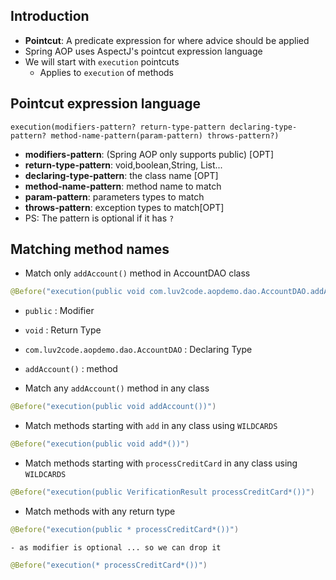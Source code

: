 ## Introduction
- **Pointcut**: A predicate expression for where advice should be applied 
- Spring AOP uses AspectJ's pointcut expression language
- We will start with `execution` pointcuts 
    - Applies to `execution` of methods 

## Pointcut expression language
```
execution(modifiers-pattern? return-type-pattern declaring-type-pattern? method-name-pattern(param-pattern) throws-pattern?)
```
- **modifiers-pattern**: (Spring AOP only supports public) [OPT]
- **return-type-pattern**: void,boolean,String, List<Customer>...
- **declaring-type-pattern**: the class name [OPT]
- **method-name-pattern**: method name to match 
- **param-pattern**: parameters types to match
- **throws-pattern**: exception types to match[OPT]
- PS: The pattern is optional if it has `?` 

## Matching method names 
- Match only `addAccount()` method in AccountDAO class
```Java
@Before("execution(public void com.luv2code.aopdemo.dao.AccountDAO.addAccount())")
```
- `public` : Modifier
- `void` : Return Type
- `com.luv2code.aopdemo.dao.AccountDAO` : Declaring Type 
- `addAccount()` : method

- Match any `addAccount()` method in any class
```Java
@Before("execution(public void addAccount())")
```

- Match methods starting with `add` in any class using `WILDCARDS`
```Java
@Before("execution(public void add*())")
```

- Match methods starting with `processCreditCard` in any class using `WILDCARDS`
```Java
@Before("execution(public VerificationResult processCreditCard*())")
```

- Match methods with any return type 
```Java
@Before("execution(public * processCreditCard*())")
```
    - as modifier is optional ... so we can drop it 
```Java
@Before("execution(* processCreditCard*())")
```